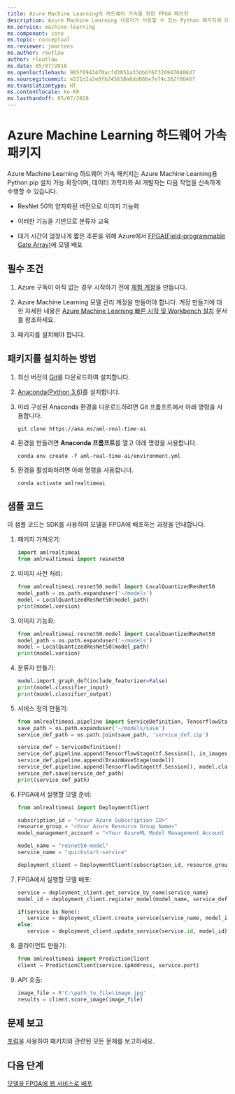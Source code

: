 ```yaml
---
title: Azure Machine Learning의 하드웨어 가속을 위한 FPGA 패키지
description: Azure Machine Learning 사용자가 사용할 수 있는 Python 패키지에 대해 알아봅니다.
ms.service: machine-learning
ms.component: core
ms.topic: conceptual
ms.reviewer: jmartens
ms.author: routlaw
author: rloutlaw
ms.date: 05/07/2018
ms.openlocfilehash: 905f6943470acfd3051a33db6f6f3269470406d7
ms.sourcegitcommit: e221d1a2e0fb245610a6dd886e7e74c362f06467
ms.translationtype: HT
ms.contentlocale: ko-KR
ms.lasthandoff: 05/07/2018
---
```

# <a name="azure-machine-learning-hardware-acceleration-package"></a>Azure Machine Learning 하드웨어 가속 패키지

Azure Machine Learning 하드웨어 가속 패키지는 Azure Machine Learning용 Python pip 설치 가능 확장이며, 데이터 과학자와 AI 개발자는 다음 작업을 신속하게 수행할 수 있습니다.

+ ResNet 50의 양자화된 버전으로 이미지 기능화

+ 이러한 기능을 기반으로 분류자 교육

+ 대기 시간이 엄청나게 짧은 추론을 위해 Azure에서 [FPGA(Field-programmable Gate Array)](concept-accelerate-with-fpgas.md)에 모델 배포

## <a name="prerequisites"></a>필수 조건

1. Azure 구독이 아직 없는 경우 시작하기 전에 [체험 계정](https://azure.microsoft.com/free/?WT.mc_id=A261C142F)을 만듭니다.

1. Azure Machine Learning 모델 관리 계정을 만들어야 합니다. 계정 만들기에 대한 자세한 내용은 [Azure Machine Learning 빠른 시작 및 Workbench 설치](../service/quickstart-installation.md) 문서를 참조하세요. 

1. 패키지를 설치해야 합니다. 

 
## <a name="how-to-install-the-package"></a>패키지를 설치하는 방법

1. 최신 버전의 [Git](https://git-scm.com/downloads)를 다운로드하여 설치합니다.

2. [Anaconda(Python 3.6)](https://conda.io/miniconda.html)를 설치합니다.

3. 미리 구성된 Anaconda 환경을 다운로드하려면 Git 프롬프트에서 아래 명령을 사용합니다.

    ```
    git clone https://aka.ms/aml-real-time-ai
    ```
5. 환경을 만들려면 **Anaconda 프롬프트**를 열고 아래 명령을 사용합니다.

    ```
    conda env create -f aml-real-time-ai/environment.yml
    ```

6. 환경을 활성화하려면 아래 명령을 사용합니다.

    ```
    conda activate amlrealtimeai
    ```

## <a name="sample-code"></a>샘플 코드

이 샘플 코드는 SDK를 사용하여 모델을 FPGA에 배포하는 과정을 안내합니다.

1. 패키지 가져오기:
   ```python
   import amlrealtimeai
   from amlrealtimeai import resnet50
   ```

1. 이미지 사전 처리:
   ```python 
   from amlrealtimeai.resnet50.model import LocalQuantizedResNet50
   model_path = os.path.expanduser('~/models')
   model = LocalQuantizedResNet50(model_path)
   print(model.version)
   ```

1. 이미지 기능화:
   ```python 
   from amlrealtimeai.resnet50.model import LocalQuantizedResNet50
   model_path = os.path.expanduser('~/models')
   model = LocalQuantizedResNet50(model_path)
   print(model.version)
   ```

1. 분류자 만들기:
   ```python
   model.import_graph_def(include_featurizer=False)
   print(model.classifier_input)
   print(model.classifier_output)
   ```

1. 서비스 정의 만들기:
   ```python
   from amlrealtimeai.pipeline import ServiceDefinition, TensorflowStage, BrainWaveStage
   save_path = os.path.expanduser('~/models/save')
   service_def_path = os.path.join(save_path, 'service_def.zip')

   service_def = ServiceDefinition()
   service_def.pipeline.append(TensorflowStage(tf.Session(), in_images, image_tensors))
   service_def.pipeline.append(BrainWaveStage(model))
   service_def.pipeline.append(TensorflowStage(tf.Session(), model.classifier_input, model.classifier_output))
   service_def.save(service_def_path)
   print(service_def_path)
   ```
 
1. FPGA에서 실행할 모델 준비:
   ```python
   from amlrealtimeai import DeploymentClient

   subscription_id = "<Your Azure Subscription ID>"
   resource_group = "<Your Azure Resource Group Name>"
   model_management_account = "<Your AzureML Model Management Account Name>"

   model_name = "resnet50-model"
   service_name = "quickstart-service"

   deployment_client = DeploymentClient(subscription_id, resource_group, model_management_account)
   ```

1. FPGA에서 실행할 모델 배포:
   ```python
   service = deployment_client.get_service_by_name(service_name)
   model_id = deployment_client.register_model(model_name, service_def_path)

   if(service is None):
      service = deployment_client.create_service(service_name, model_id)    
   else:
      service = deployment_client.update_service(service.id, model_id)
   ```

1. 클라이언트 만들기:
    ```python
   from amlrealtimeai import PredictionClient
   client = PredictionClient(service.ipAddress, service.port)  
   ```

1. API 호출:
   ```python
   image_file = R'C:\path_to_file\image.jpg'
   results = client.score_image(image_file)
   ```

## <a name="reporting-issues"></a>문제 보고

[포럼](https://aka.ms/aml-forum)을 사용하여 패키지와 관련된 모든 문제를 보고하세요.

## <a name="next-steps"></a>다음 단계

[모델을 FPGA에 웹 서비스로 배포](how-to-deploy-fpga-web-service.md)